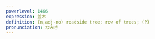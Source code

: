 ```yaml
---
powerlevel: 1466
expression: 並木
definition: (n,adj-no) roadside tree; row of trees; (P)
pronunciation: なみき
---
```

